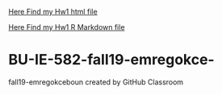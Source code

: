 [Here Find my Hw1 html file](IE582Hw1.html)

[Here Find my Hw1 R Markdown file](IE582Hw1-AllVisible-.html)



# BU-IE-582-fall19-emregokce-
fall19-emregokceboun created by GitHub Classroom
